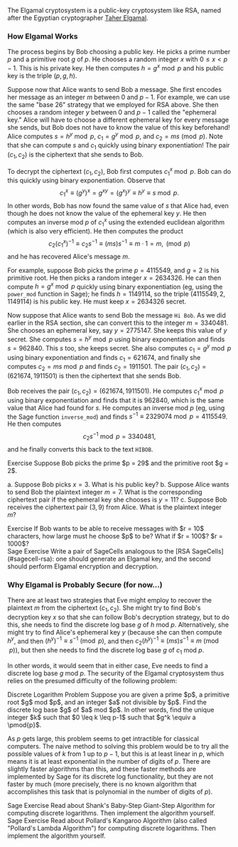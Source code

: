The Elgamal cryptosystem is a public-key cryptosystem like RSA, named after the Egyptian cryptographer [Taher Elgamal](https://en.wikipedia.org/wiki/Taher_Elgamal). 

### How Elgamal Works

The process begins by Bob choosing a public key. He picks a prime number $p$ and a primitive root $g$ of $p$. He chooses a random integer $x$ with $0 \leq x < p-1$. This is his private key. He then computes $h = g^x \bmod{p}$ and his public key is the triple $(p, g, h)$. 

Suppose now that Alice wants to send Bob a message. She first encodes her message as an integer $m$ between 0 and $p-1$. For example, we can use the same "base 26" strategy that we employed for RSA above. She then chooses a random integer $y$ between 0 and $p-1$ called the "ephemeral key." Alice will have to choose a different ephemeral key for every message she sends, but Bob does not have to know the value of this key beforehand! Alice computes $s = h^y \bmod{p}$, $c_1 = g^y \bmod{p}$, and $c_2 = ms \pmod{p}$. Note that she can compute $s$ and $c_1$ quickly using binary exponentiation! The pair $(c_1, c_2)$ is the ciphertext that she sends to Bob. 

To decrypt the ciphertext $(c_1, c_2)$, Bob first computes $c_1^x \bmod{p}$. Bob can do this quickly using binary exponentiation. Observe that
$$ c_1^x \equiv (g^y)^x = g^{xy} = (g^x)^y \equiv h^y \equiv s \bmod{p}. $$
In other words, Bob has now found the same value of $s$ that Alice had, even though he does not know the value of the ephemeral key $y$. He then computes an inverse mod $p$ of $c_1^x$ using the extended euclidean algorithm (which is also very efficient). He then computes the product
$$ c_2 (c_1^x)^{-1} \equiv c_2 s^{-1} \equiv (ms)s^{-1} \equiv m \cdot 1 = m, \pmod{p} $$
and he has recovered Alice's message $m$.

For example, suppose Bob picks the prime $p = 4115549$, and $g = 2$ is his primitive root. He then picks a random integer $x = 2634326$. He can then compute $h = g^x \bmod{p}$ quickly using binary exponentiation (eg, using the `power_mod` function in Sage); he finds $h = 1149114$, so the triple $(4115549, 2, 1149114)$ is his public key. He must keep $x = 2634326$ secret. 

Now suppose that Alice wants to send Bob the message `Hi Bob`. As we did earlier in the RSA section, she can convert this to the integer $m = 3340481$. She chooses an ephemeral key, say $y = 2775147$. She keeps this value of $y$ secret. She computes $s = h^y \bmod{p}$ using binary exponentiation and finds $s = 962840$. This $s$ too, she keeps secret. She also computes $c_1 = g^y \bmod{p}$ using binary exponentiation and finds $c_1 = 621674$, and finally she computes $c_2 = ms \bmod{p}$ and finds $c_2 = 1911501$. The pair $(c_1, c_2) = (621674, 1911501)$ is then the ciphertext that she sends Bob. 

Bob receives the pair $(c_1, c_2) = (621674, 1911501)$. He computes $c_1^x \bmod{p}$ using binary exponentiation and finds that it is $962840$, which is the same value that Alice had found for $s$. He computes an inverse mod $p$ (eg, using the Sage function `inverse_mod`) and finds $s^{-1} \equiv 2329074 \bmod{p = 4115549}$. He then computes
$$ c_2 s^{-1} \bmod{p} = 3340481, $$
and he finally converts this back to the text `HIBOB`. 

<div class="element">
<span class="label">Exercise</span>
Suppose Bob picks the prime $p = 29$ and the primitive root $g = 2$.

a. Suppose Bob picks $x = 3$. What is his public key? 
b. Suppose Alice wants to send Bob the plaintext integer $m = 7$. What is the corresponding ciphertext pair if the ephemeral key she chooses is $y = 11$? 
c. Suppose Bob receives the ciphertext pair $(3, 9)$ from Alice. What is the plaintext integer $m$?   
</div>

<div class="element">
<span class="label">Exercise</span>
If Bob wants to be able to receive messages with $r = 10$ characters, how large must he choose $p$ to be? What if $r = 100$? $r = 1000$? 
</div>

<div class="element">
<span class="label">Sage Exercise</span>
Write a pair of SageCells analogous to the [RSA SageCells](#sagecell-rsa): one should generate an Elgamal key, and the second should perform Elgamal encryption and decryption. 
</div>

### Why Elgamal is Probably Secure (for now...)

There are at least two strategies that Eve might employ to recover the plaintext $m$ from the ciphertext $(c_1, c_2)$. She might try to find Bob's decryption key $x$ so that she can follow Bob's decryption strategy, but to do this, she needs to find the discrete log base $g$ of $h$ mod $p$. Alternatively, she might try to find Alice's ephemeral key $y$ (because she can then compute $h^y$, and then $(h^y)^{-1} \equiv s^{-1} \pmod{p}$, and then $c_2(h^y)^{-1} \equiv (ms)s^{-1} \equiv m \pmod{p}$), but then she needs to find the discrete log base $g$ of $c_1$ mod $p$. 

In other words, it would seem that in either case, Eve needs to find a discrete log base $g$ mod $p$. The security of the Elgamal cryptosystem thus relies on the presumed difficulty of the following problem: 

<div class="element">
<span class="label">Discrete Logarithm Problem</span>
Suppose you are given a prime $p$, a primitive root $g$ mod $p$, and an integer $a$ not divisible by $p$. Find the discrete log base $g$ of $a$ mod $p$. In other words, find the unique integer $k$ such that $0 \leq k \leq p-1$ such that $g^k \equiv a \pmod{p}$.  
</div>

As $p$ gets large, this problem seems to get intractible for classical computers. The naive method to solving this problem would be to try all the possible values of $k$ from 1 up to $p-1$, but this is at least linear in $p$, which means it is at least exponential in the number of digits of $p$. There are slightly faster algorithms than this, and these faster methods are implemented by Sage for its discrete log functionality, but they are not faster by much (more precisely, there is no known algorithm that accomplishes this task that is polynomial in the number of digits of $p$). 

<div class="element">
<span class="label">Sage Exercise</span>
Read about Shank's Baby-Step Giant-Step Algorithm for computing discrete logarithms. Then implement the algorithm yourself.  
</div>

<div class="element">
<span class="label">Sage Exercise</span>
Read about Pollard's Kangaroo Algorithm (also called "Pollard's Lambda Algorithm") for computing discrete logarithms. Then implement the algorithm yourself. 
</div>


